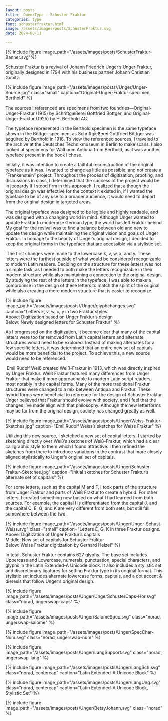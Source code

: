 ```yaml
---
layout: posts
title:  QueerType — Schuster Fraktur
categories: type
font: schusterfraktur.html
image: /assets/images/posts/SchusterFraktur.svg
date: 2024-08-11

---
```


{% include figure image_path="/assets/images/posts/SchusterFraktur-Banner.svg"%}

Schuster Fraktur is a revival of Johann Friedrich Unger’s Unger Fraktur, originally designed in 1794 with his business partner Johann Christian Gubitz.

{% include figure image_path="/assets/images/posts//Unger/Unger-Source.jpg" class="small" caption="Original-Unger-Fraktur specimen, Berthold" %}

The sources I referenced are specimens from two foundries—Original-Unger-Fraktur (1915) by Schriftgießerei Gottfried Böttger, and Original-Unger-Fraktur (1925) by H. Berthold AG. 

The typeface represented in the Berthold specimen is the same typeface shown in the Böttger specimen, as Schriftgießerei Gottfried Böttger was acquired by Berthold in 1918. To view the referenced sources, I traveled to the archive at the Deutsches Technik&shy;museum in Berlin to make scans. I also looked at specimens for Walbaum Antiqua from Berthold, as it was another typeface present in the book I chose. 

Initially, it was intention to create a faithful reconstruction of the original typeface as it was. I wanted to change as little as possible, and not create a “Frankenstein” project. Throughout the process of digitization, proofing, and discussions in class, I determined that the success of the project would be in jeopardy if I stood firm in this approach. I realized that although the original design was effective for the context it existed in, if I wanted the typeface to be of any use to a broader audience, it would need to depart from the original design in targeted areas. 

The original typeface was designed to be legible and highly readable, and was designed with a changing world in mind. Although Unger wanted to update Fraktur to modernize German type, the world has left Fraktur behind. My goal for the revival was to find a balance between old and new to update the design while maintaining the original vision and goals of Unger Fraktur. In homage to the beauty of Unger’s original design, I decided to keep the original forms in the typeface that are accessible via a stylistic set.

​	The first changes were made to the lowercase k, v, w, x, and y. These letters were the furthest outside of what would be considered recognizable to modern Latin readers. Deciding on the structure for these letters was not a simple task, as I needed to both make the letters recognizable in their modern structure while also maintaining a connection to the original design. By studying the rest of the letters in the typeface, I was able to make a compromise in the design of these letters to match the spirit of the original while also creating a more modern structure that is easier to recognize.

{% include figure image_path="/assets/images/posts//Unger/glyphchanges.svg" caption="Letters k, v, w, x, y in two Fraktur styles. <br>
 Above: Digitization based on Unger Fraktur’s design<br>
 Below: Newly designed letters for Schuster Fraktur" %}

As I progressed on the digitization, it became clear that many of the capital letters were too far removed from Latin capital letters and alternate structures would need to be explored. Instead of making alternates for a few specific letters, it was determined that an entire new set of capitals would be more beneficial to the project. To achieve this, a new source would need to be referenced. 

​	Emil Rudolf Weiß created Weiß-Fraktur in 1913, which was directly inspired by Unger Fraktur. Weiß Fraktur featured many differences from Unger Fraktur that make it more approachable to modern Latin script readers, most notably in the capital forms. Many of the more traditional Fraktur structures were changed to a mix between Antiqua and Fraktur. These hybrid forms were beneficial to reference for the design of Schuster Fraktur. Unger believed that Fraktur should evolve with society, and I feel that the changes I’ve made align with that philosophy. Although the new letterforms may be far from the original design, society has changed greatly as well.

{% include figure image_path="/assets/images/posts/Unger/Weiss-Fraktur-Sketches.jpg" caption="Emil Rudolf Weiss’s sketches for Weiss Fraktur" %}

 Utilizing this new source, I sketched a new set of capital letters. I started by sketching directly over Weiß’s sketches of Weiß-Fraktur, which had a clear calligraphic style to them which I found attractive. I then refined the sketches from there to introduce variations in the contrast that more closely aligned stylistically to Unger’s original set of capitals. 

{% include figure image_path="/assets/images/posts/Unger/Schuster-Fraktur-Sketches.jpg" caption="Initial sketches for Schuster Fraktur’s alternate set of capitals" %}

For some letters, such as the capital M and F, I took parts of the structure from Unger Fraktur and parts of Weiß Fraktur to create a hybrid. For other letters, I created something new based on what I had learned from both sources. For example, the capital I is differentiated from the capital J, and the capital C, E, G, and K are very different from both sets, but still fall somewhere between the two. 

{% include figure image_path="/assets/images/posts/Unger/Unger-Schust-Weiss.svg" class="small" caption="Letters E, G, K in three Fraktur designs.<br>
Above: Digitization of Unger Fraktur’s capitals<br>Middle: New set of capitals for Schuster Fraktur<br>
Below: Weiss Fraktur digitization by Gerhard Helzel" %}

In total, Schuster Fraktur contains 627 glyphs. The base set includes Uppercase and Lowercase, numerals, punctuation, special characters, and glyphs in the Latin Extended-A Unicode block. It also includes a stylistic set and discretionary ligatures for setting Fraktur type in its original format. This stylistic set includes alternate lowercase forms, capitals, and a dot accent & dieresis that follow Unger’s original design.

{% include figure image_path="/assets/images/posts/Unger/UngerSchusterCaps-Hor.svg" class="norad, ungerswap-caps" %}

{% include figure image_path="/assets/images/posts/Unger/SalomeSpec.svg" class="norad, ungerswap-salome" %}

{% include figure image_path="/assets/images/posts/Unger/SpecChar-Num.svg" class="norad, ungerswap-num" %}

{% include figure image_path="/assets/images/posts/Unger/LangSupport.svg" class="norad, ungerswap-lang" %}

{% include figure image_path="/assets/images/posts/Unger/LangSch.svg" class="norad, centercap" caption="Latin Extended-A Unicode Block" %}

{% include figure image_path="/assets/images/posts/Unger/LangUng.svg" class="norad, centercap" caption="Latin Extended-A Unicode Block, Stylistic Set" %}

{% include figure image_path="/assets/images/posts/Unger/BetsyJohann.svg" class="norad" %}

